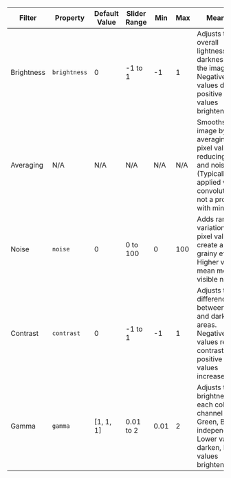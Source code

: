 | Filter     | Property      | Default Value | Slider Range | Min  | Max  | Meaning |
|------------|--------------|---------------|--------------|------|------|---------|
| Brightness | `brightness` | 0             | -1 to 1      | -1   | 1    | Adjusts the overall lightness or darkness of the image. Negative values darken, positive values brighten. |
| Averaging  | N/A           | N/A           | N/A          | N/A  | N/A  | Smooths the image by averaging pixel values, reducing detail and noise. (Typically applied via convolution, not a property with min/max.) |
| Noise      | `noise`       | 0             | 0 to 100     | 0    | 100  | Adds random variations in pixel values to create a grainy effect. Higher values mean more visible noise. |
| Contrast   | `contrast`    | 0             | -1 to 1      | -1   | 1    | Adjusts the difference between light and dark areas. Negative values reduce contrast, positive values increase it. |
| Gamma      | `gamma`       | [1, 1, 1]     | 0.01 to 2    | 0.01 | 2    | Adjusts the brightness of each color channel (Red, Green, Blue) independently. Lower values darken, higher values brighten. |
